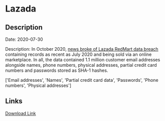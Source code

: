 # Lazada

## Description

Date: 2020-07-30

Description:
In October 2020, <a href="https://www.bleepingcomputer.com/news/security/over-1m-lazada-redmart-accounts-sold-online-after-data-breach/" target="_blank" rel="noopener">news broke of Lazada RedMart data breach</a> containing records as recent as July 2020 and being sold via an online marketplace. In all, the data contained 1.1 million customer email addresses alongside names, phone numbers, physical addresses, partial credit card numbers and passwords stored as SHA-1 hashes.


['Email addresses', 'Names', 'Partial credit card data', 'Passwords', 'Phone numbers', 'Physical addresses']

## Links

[Download Link](https://link-to.net/1229997/424.3863677405888/dynamic/?r=aHR0cHM6Ly93d3cubWVkaWFmaXJlLmNvbS92aWV3L0JlbDBFU0xGOUFOMUpMRS9yZWRtYXJ0LmxhemFkYS5zZy9maWxl)